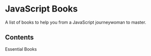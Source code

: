 # JavaScript Books

A list of books to help you from a JavaScript journeywoman to master.

## Contents

Essential Books


